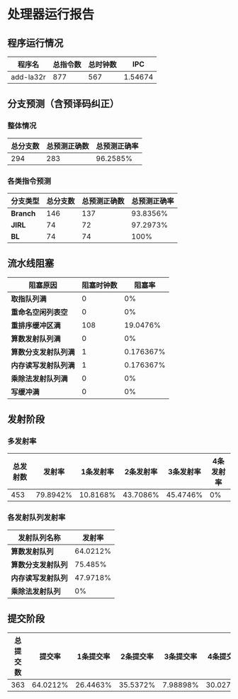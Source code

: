 # 处理器运行报告
## 程序运行情况
|程序名|总指令数|总时钟数|IPC|
|---|---|---|---|
|add-la32r|877|567|1.54674|

## 分支预测（含预译码纠正）
### 整体情况
|总分支数|总预测正确数|总预测正确率|
|---|---|---|
|294|283|96.2585%|

### 各类指令预测
|分支类型|总分支数|总预测正确数|总预测正确率|
|---|---|---|---|
|**Branch**| 146 | 137 | 93.8356%|
|**JIRL**| 74 | 72 | 97.2973%|
|**BL**| 74 | 74 | 100%|

## 流水线阻塞
|阻塞原因|阻塞时钟数|阻塞率|
|---|---|---|
|**取指队列满**| 0 | 0%|
|**重命名空闲列表空**|0 | 0%|
|**重排序缓冲区满**|108 | 19.0476%|
|**算数发射队列满**|0 | 0%|
|**算数分支发射队列满**|1 | 0.176367%|
|**内存读写发射队列满**|1 | 0.176367%|
|**乘除法发射队列满**|0 | 0%|
|**写缓冲满**|0 | 0%|

## 发射阶段
### 多发射率
|总发射数|发射率|1条发射率|2条发射率|3条发射率|4条发射率|
|---|---|---|---|---|---|
|453|79.8942%|10.8168%|43.7086%|45.4746%|0%|

### 各发射队列发射率
|发射队列名称|发射率|
|---|---|
|**算数发射队列**|64.0212%|
|**算数分支发射队列**|75.485%|
|**内存读写发射队列**|47.9718%|
|**乘除法发射队列**|0%|

## 提交阶段
|总提交数|提交率|1条提交率|2条提交率|3条提交率|4条提交率|
|---|---|---|---|---|---|
|363|64.0212%|26.4463%|35.5372%|7.98898%|30.0275%|
